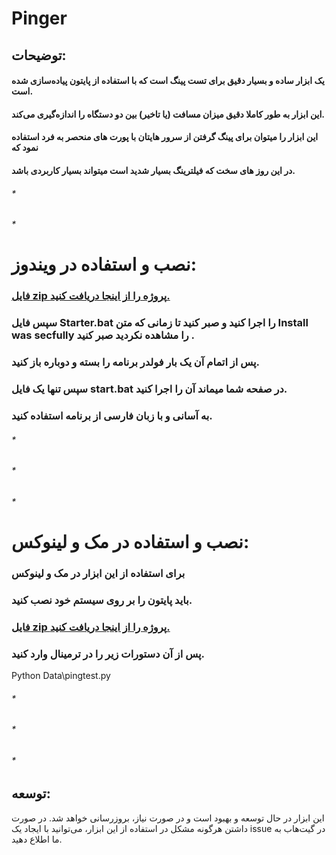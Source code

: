# Pinger


## توضیحات:

#### یک ابزار ساده و بسیار دقیق برای تست پینگ است که با استفاده از پایتون پیاده‌سازی شده است.
#### این ابزار به طور کاملا دقیق میزان مسافت (یا تاخیر) بین دو دستگاه را اندازه‌گیری می‌کند.
#### این ابزار را میتوان برای پینگ گرفتن از سرور هایتان با پورت های منحصر به فرد استفاده نمود که
#### در این روز های سخت که فیلترینگ بسیار شدید است میتواند بسیار کاربردی باشد.


###### *

###### *

# نصب و استفاده در ویندوز:
### [ فایل zip پروژه را از اینجا دریافت کنید.](https://github.com/mmdmmjd/Pinger/archive/refs/heads/main.zip)
###  سپس فایل Starter.bat را اجرا کنید و صبر کنید تا زمانی که متن Install was secfully را مشاهده نکردید صبر کنید .
### پس از اتمام آن یک بار فولدر برنامه را بسته و دوباره باز کنید.
###  سپس تنها یک فایل start.bat در صفحه شما میماند  آن را اجرا کنید.
### به آسانی و با زبان فارسی از برنامه استفاده کنید.
###### *

###### *

###### *
# نصب و استفاده در مک و لینوکس:
### برای استفاده از این ابزار در مک و لینوکس
### باید پایتون را بر روی سیستم خود نصب کنید.
### [ فایل zip پروژه را از اینجا دریافت کنید.](https://github.com/mmdmmjd/Pinger/archive/refs/heads/main.zip)
### پس از آن دستورات زیر را در ترمینال وارد کنید.

Python Data\pingtest.py

###### *

###### *

###### *

## توسعه:
این ابزار در حال توسعه و بهبود است و در صورت نیاز، بروزرسانی خواهد شد. در صورت داشتن هرگونه مشکل در استفاده از این ابزار، می‌توانید با ایجاد یک issue در گیت‌هاب به ما اطلاع دهید.




